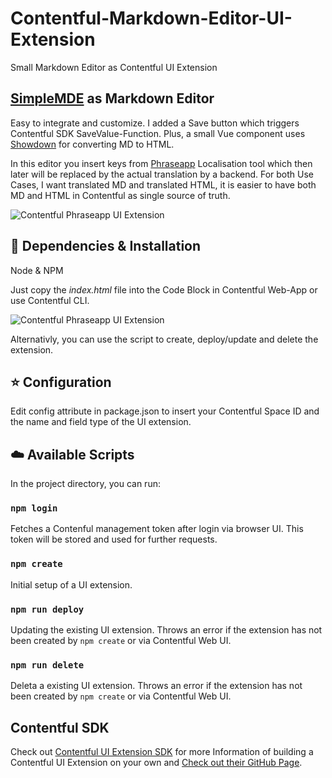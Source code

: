 # Contentful-Markdown-Editor-UI-Extension
Small Markdown Editor as Contentful UI Extension


## [SimpleMDE](https://github.com/sparksuite/simplemde-markdown-editor "SimpleMDE") as Markdown Editor
Easy to integrate and customize. I added a Save button which triggers Contentful SDK SaveValue-Function. 
Plus, a small Vue component uses [Showdown](https://github.com/showdownjs/showdown "Showdown MD to HTML Converter") for converting MD to HTML.

In this editor you insert keys from [Phraseapp](https://phraseapp.com/ "Phraseapp.com") Localisation tool which then later will be replaced by the actual translation by a backend. For both Use Cases, I want translated MD and translated HTML, it is easier to have both MD and HTML in Contentful as single source of truth.

![Contentful Phraseapp UI Extension](https://raw.githubusercontent.com/TinkeringAround/Contentful-Markdown-Editor-UI-Extension/master/images/Contentful-Markdown-Editor-Extension.PNG "Contentful Markdown Editor UI Extension")



## :rocket: Dependencies & Installation
Node & NPM

Just copy the *index.html* file into the Code Block in Contentful Web-App or use Contentful CLI.

![Contentful Phraseapp UI Extension](https://raw.githubusercontent.com/TinkeringAround/Contentful-Markdown-Editor-UI-Extension/master/images/Setup.PNG "Contentful Markdown Editor UI Extension")

Alternativly, you can use the script to create, deploy/update and delete the extension.




## :star: Configuration
Edit config attribute in package.json to insert your Contentful Space ID and the name and field type of the UI extension.

## :cloud: Available Scripts
In the project directory, you can run:

### `npm login`
Fetches a Contenful management token after login via browser UI. This token will be stored and used for further requests.

### `npm create`
Initial setup of a UI extension.

### `npm run deploy`
Updating the existing UI extension.
Throws an error if the extension has not been created by `npm create` or via Contentful Web UI.

### `npm run delete`
Deleta a existing UI extension.
Throws an error if the extension has not been created by `npm create` or via Contentful Web UI.


## Contentful SDK
Check out [Contentful UI Extension SDK](https://github.com/contentful/ui-extensions-sdk "Contentful UI Extension SDK") for more Information of building a Contentful UI Extension on your own and 
[Check out their GitHub Page](https://github.com/contentful/contentful.js).
